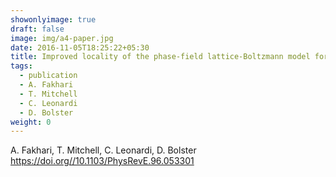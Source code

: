 ```yaml
---
showonlyimage: true
draft: false
image: img/a4-paper.jpg
date: 2016-11-05T18:25:22+05:30
title: Improved locality of the phase-field lattice-Boltzmann model for immiscible fluids at high density ratios
tags:
  - publication
  - A. Fakhari
  - T. Mitchell
  - C. Leonardi
  - D. Bolster
weight: 0
---
```


A. Fakhari, T. Mitchell, C. Leonardi, D. Bolster
https://doi.org//10.1103/PhysRevE.96.053301
